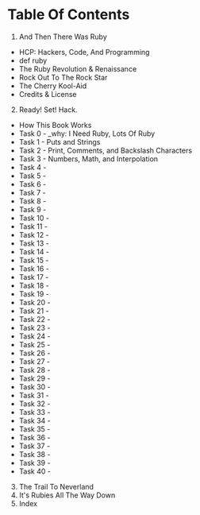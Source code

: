 # Table Of Contents
1. And Then There Was Ruby

  * HCP: Hackers, Code, And Programming
  * def ruby
  * The Ruby Revolution & Renaissance
  * Rock Out To The Rock Star
  * The Cherry Kool-Aid
  * Credits & License

2. Ready! Set! Hack.

  * How This Book Works
  * Task 0 - \_why: I Need Ruby, Lots Of Ruby
  * Task 1 - Puts and Strings
  * Task 2 - Print, Comments, and Backslash Characters
  * Task 3 - Numbers, Math, and Interpolation
  * Task 4 - 
  * Task 5 - 
  * Task 6 - 
  * Task 7 - 
  * Task 8 - 
  * Task 9 - 
  * Task 10 - 
  * Task 11 - 
  * Task 12 - 
  * Task 13 - 
  * Task 14 - 
  * Task 15 - 
  * Task 16 - 
  * Task 17 - 
  * Task 18 - 
  * Task 19 - 
  * Task 20 - 
  * Task 21 - 
  * Task 22 - 
  * Task 23 - 
  * Task 24 - 
  * Task 25 - 
  * Task 26 - 
  * Task 27 - 
  * Task 28 - 
  * Task 29 - 
  * Task 30 - 
  * Task 31 - 
  * Task 32 - 
  * Task 33 - 
  * Task 34 - 
  * Task 35 - 
  * Task 36 - 
  * Task 37 - 
  * Task 38 - 
  * Task 39 - 
  * Task 40 - 

3. The Trail To Neverland
4. It's Rubies All The Way Down
5. Index
